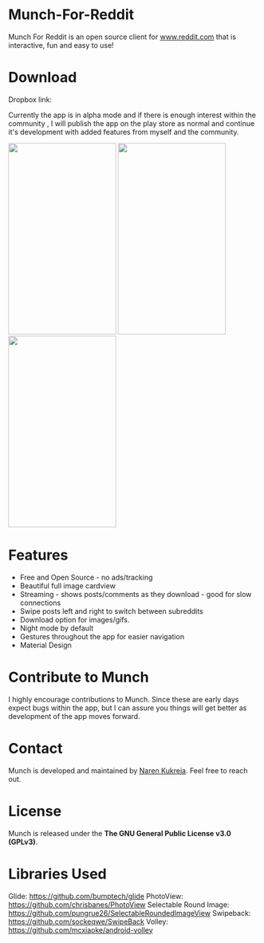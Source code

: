 # Munch-For-Reddit

Munch For Reddit is an open source client for www.reddit.com that is interactive, fun and easy to use!

# Download

Dropbox link: 

Currently the app is in alpha mode and if there is enough interest within the community , I will publish the app on the play store as normal and continue
it's development with added features from myself and the community.

<img src="http://i.imgur.com/nvkQPa0.png" width="216" height="384" />
<img src="http://i.imgur.com/mmXU2aS.png" width="216" height="384" />
<img src="http://i.imgur.com/PSKIGOU.png" width="216" height="384" />

# Features

* Free and Open Source - no ads/tracking
* Beautiful full image cardview
* Streaming - shows posts/comments as they download - good for slow connections
* Swipe posts left and right to switch between subreddits
* Download option for images/gifs.
* Night mode by default
* Gestures throughout the app for easier navigation
* Material Design

# Contribute to Munch

I highly encourage contributions to Munch. Since these are early days expect bugs within the app, but I can assure you things will get better as development of the app moves forward.

# Contact

Munch is developed and maintained by [Naren Kukreja](https://github.com/narenkukreja). Feel free to reach out.

# License

Munch is released under the **The GNU General Public License v3.0 (GPLv3)**.

# Libraries Used

Glide: https://github.com/bumptech/glide
PhotoView: https://github.com/chrisbanes/PhotoView
Selectable Round Image: https://github.com/pungrue26/SelectableRoundedImageView
Swipeback: https://github.com/sockeqwe/SwipeBack
Volley: https://github.com/mcxiaoke/android-volley
